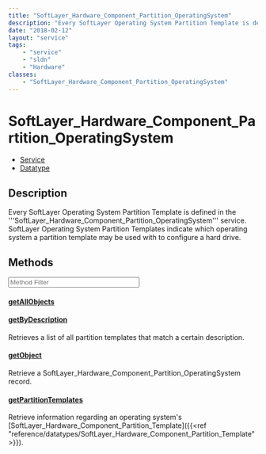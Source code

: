 ```yaml
---
title: "SoftLayer_Hardware_Component_Partition_OperatingSystem"
description: "Every SoftLayer Operating System Partition Template is defined in the '''SoftLayer_Hardware_Component_Partition_Operatin... "
date: "2018-02-12"
layout: "service"
tags:
    - "service"
    - "sldn"
    - "Hardware"
classes:
    - "SoftLayer_Hardware_Component_Partition_OperatingSystem"
---
```

# SoftLayer_Hardware_Component_Partition_OperatingSystem
<div id='service-datatype'>
    <ul id='sldn-reference-tabs'>
    <li id='service'> <a href='/reference/services/SoftLayer_Hardware_Component_Partition_OperatingSystem' >Service</a></li>    <li id='datatype'> <a href='/reference/datatypes/SoftLayer_Hardware_Component_Partition_OperatingSystem' >Datatype</a></li>
    </ul>
</div>

## Description


Every SoftLayer Operating System Partition Template is defined in the '''SoftLayer_Hardware_Component_Partition_OperatingSystem''' service. SoftLayer Operating System Partition Templates indicate which operating system a partition template may be used with to configure a hard drive. 



        
<div id="properties" class="content service-content">

## Methods

<div class="view-filters">
    <div class="clearfix">
        <div class="search-input-box">
            <input placeholder="Method Filter" onkeyup="titleSearch(inputId='edit-combine', divId='method-div', elementClass='method-row')" 
                type="text" id="edit-combine" value="" size="30" maxlength="128" class="form-text">
        </div>
    </div>
</div>

<div id="method-div">

<div class="method-row">

#### [getAllObjects](/reference/services/SoftLayer_Hardware_Component_Partition_OperatingSystem/getAllObjects)


</div>

<div class="method-row">

#### [getByDescription](/reference/services/SoftLayer_Hardware_Component_Partition_OperatingSystem/getByDescription)
Retrieves a list of all partition templates that match a certain description.

</div>

<div class="method-row">

#### [getObject](/reference/services/SoftLayer_Hardware_Component_Partition_OperatingSystem/getObject)
Retrieve a SoftLayer_Hardware_Component_Partition_OperatingSystem record.

</div>

<div class="method-row">

#### [getPartitionTemplates](/reference/services/SoftLayer_Hardware_Component_Partition_OperatingSystem/getPartitionTemplates)
Retrieve information regarding an operating system's [SoftLayer_Hardware_Component_Partition_Template]({{<ref "reference/datatypes/SoftLayer_Hardware_Component_Partition_Template">}}).

</div>
</div>

</div>

